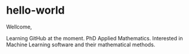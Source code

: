 # hello-world

Wellcome,

Learning GitHub at the moment. PhD Applied Mathematics. Interested in Machine Learning software and their mathematical methods.
